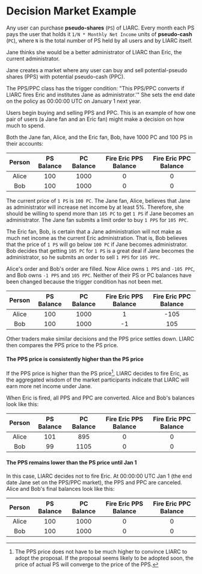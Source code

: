 # Decision Market Example

Any user can purchase **pseudo-shares** (`PS`) of LIARC. Every month each PS pays the user that holds it `1/N * Monthly Net Income` units of **pseudo-cash** (`PC`), where `N` is the total number of PS held by all users and by LIARC itself.

Jane thinks she would be a better administrator of LIARC than Eric, the current administrator.

Jane creates a market where any user can buy and sell potential-pseudo shares (PPS) with potential pseudo-cash (PPC).

The PPS/PPC class has the trigger condition: "This PPS/PPC converts if LIARC fires Eric and institutes Jane as administrator.'" She sets the end date on the policy as 00:00:00 UTC on January 1 next year.

Users begin buying and selling PPS and PPC. This is an example of how one pair of users (a Jane fan and an Eric fan) might make a decision on how much to spend.

Both the Jane fan, Alice, and the Eric fan, Bob, have 1000 PC and 100 PS in their accounts:

| Person | PS Balance | PC Balance | Fire Eric PPS Balance | Fire Eric PPC Balance |
|:------:|:----------:|:----------:|:---------------------:|:---------------------:|
|Alice   |100         |1000        |0                      |0                      |
|Bob     |100         |1000        |0                      |0                      |


The current price of `1 PS` is `100 PC`. The Jane fan, Alice, believes that Jane as administrator will increase net income by at least 5%. Therefore, she should be willing to spend more than `105 PC` to get `1 PS` if Jane becomes an administrator. The Jane fan submits a limit order to buy `1 PPS` for `105 PPC`.

The Eric fan, Bob, is certain that a Jane administration will not make as much net income as the current Eric administration. That is, Bob believes that the price of `1 PS` will go below `100 PC` if Jane becomes administrator. Bob decides that getting `105 PC` for `1 PS` is a great deal if Jane becomes the administrator, so he submits an order to sell `1 PPS` for `105 PPC`.

Alice's order and Bob's order are filled. Now Alice owns `1 PPS` and `-105 PPC`, and Bob owns `-1 PPS` and `105 PPC`. Neither of their PS or PC balances have been changed because the trigger condition has not been met.

| Person | PS Balance | PC Balance | Fire Eric PPS Balance | Fire Eric PPC Balance |
|:------:|:----------:|:----------:|:---------------------:|:---------------------:|
|Alice   |100         |1000        |1                      |-105                   |
|Bob     |100         |1000        |-1                     |105                    |

Other traders make similar decisions and the PPS price settles down. LIARC then compares the PPS price to the PS price.

#### The PPS price is consistently higher than the PS price

If the PPS price is higher than the PS price[^1], LIARC decides to fire Eric, as the aggregated wisdom of the market participants indicate that LIARC will earn more net income under Jane.

When Eric is fired, all PPS and PPC are converted. Alice and Bob's balances look like this:

| Person | PS Balance | PC Balance | Fire Eric PPS Balance | Fire Eric PPC Balance |
|:------:|:----------:|:----------:|:---------------------:|:---------------------:|
|Alice   |101         |895         |0                      |0                      |
|Bob     |99          |1105        |0                      |0                      |

#### The PPS remains lower than the PS price until Jan 1

In this case, LIARC decides not to fire Eric. At 00:00:00 UTC Jan 1 (the end date Jane set on the PPS/PPC market), the PPS and PPC are canceled. Alice and Bob's final balances look like this:

| Person | PS Balance | PC Balance | Fire Eric PPS Balance | Fire Eric PPC Balance |
|:------:|:----------:|:----------:|:---------------------:|:---------------------:|
|Alice   |100         |1000        |0                      |0                      |
|Bob     |100         |1000        |0                      |0                      |

[^1]: The PPS price does not have to be much higher to convince LIARC to adopt the proposal. If the proposal seems likely to be adopted soon, the price of actual PS will converge to the price of the PPS.

